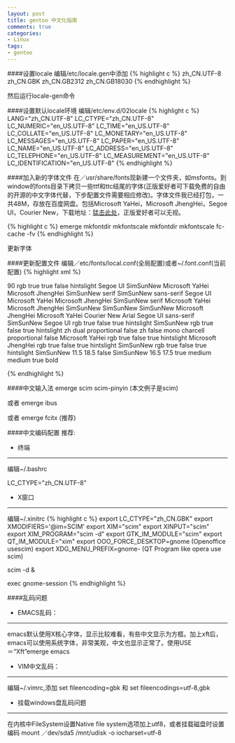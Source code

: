 ```yaml
---
layout: post
title: gentoo 中文化指南
comments: true
categories:
- Linux
tags:
- gentoo 
---
```



####设置locale
编辑/etc/locale.gen中添加
{% highlight c %}
zh_CN.UTF-8
zh_CN.GBK
zh_CN.GB2312
zh_CN.GB18030
{% endhighlight %}

然后运行locale-gen命令

####设置默认locale环境
编辑/etc/env.d/02locale
{% highlight c %}
LANG="zh_CN.UTF-8"
LC_CTYPE="zh_CN.UTF-8"
LC_NUMERIC="en_US.UTF-8"
LC_TIME="en_US.UTF-8"
LC_COLLATE="en_US.UTF-8"
LC_MONETARY="en_US.UTF-8"
LC_MESSAGES="en_US.UTF-8"
LC_PAPER="en_US.UTF-8"
LC_NAME="en_US.UTF-8"
LC_ADDRESS="en_US.UTF-8"
LC_TELEPHONE="en_US.UTF-8"
LC_MEASUREMENT="en_US.UTF-8"
LC_IDENTIFICATION="en_US.UTF-8"
{% endhighlight %}

<!-- more start -->

####加入新的字体文件
在／usr/share/fonts现新建一个文件夹，如msfonts。到window的fonts目录下拷贝一些ttf和ttc结尾的字体(正版爱好者可下载免费的自由的开源的中文字体代替，下步配置文件需要相应修改)。字体文件我已经打包，一共48M，存放在百度网盘。包括Microsoft YaHei，Microsoft JhengHei，Segoe UI，Courier New，下载地址：[猛击此处](http://pan.baidu.com/share/link?shareid=94048&uk=2986497451)，正版爱好者可以无视。


{% highlight c %}
emerge mkfontdir mkfontscale
mkfontdir
mkfontscale
fc-cache -fv
{% endhighlight %}

更新字体

####更新配置文件
编辑／etc/fonts/local.conf(全局配置)或者~/.font.conf(当前配置)
{% highlight xml %}

<?xml version="2.0"?>
<!DOCTYPE fontconfig SYSTEM "fonts.dtd">

<fontconfig>

<match target="pattern" >
	<edit name="dpi" mode="assign" >
		<double>90</double>
	</edit>
</match>

<match target="font" >
	<edit name="rgba" mode="assign" >
		<const>rgb</const>
	</edit>
</match>
<match target="font" >
	<edit name="antialias" mode="assign" >
		<bool>true</bool>
	</edit>
	<edit name="autohint" mode="assign" >
		<bool>true</bool>
	</edit>
	<edit name="hinting" mode="assign" >
		<bool>false</bool>
	</edit>
	<edit name="hintstyle" mode="assign" >
		<const>hintslight</const>
	</edit>
</match>

<!-- Sans-serif faces -->
<alias>
	<family>Segoe UI</family>
	<family>SimSunNew</family>
	<family>Microsoft YaHei</family>
	<family>Microsoft JhengHei</family>
</alias>

<!-- Serif faces -->
<alias>
	<family>SimSunNew</family>
	<family>serif</family>
</alias>

<!-- Monospace faces -->
<alias>
	<family>SimSunNew</family>
</alias>

<alias>
	<family>sans-serif</family>
	<prefer>
		<family>Segoe UI</family>
		<family>Microsoft YaHei</family>
		<family>Microsoft JhengHei</family>
		<family>SimSunNew</family>
	</prefer>
</alias>

<alias>
	<family>serif</family>
	<prefer>
		<family>Microsoft YaHei</family>
		<family>Microsoft JhengHei</family>
		<family>SimSunNew</family>
	</prefer>
</alias>

<alias>
	<family>SimSunNew</family>
	<prefer>
		<family>SimSunNew</family>
		<family>Microsoft JhengHei</family>
		<family>Microsoft YaHei</family>
		<family>Courier New</family>
	</prefer>
</alias>

<alias>
	<family>Arial</family>
	<prefer>
		<family>Segoe UI</family>
	</prefer>
	<default>
		<family>sans-serif</family>
	</default>
</alias>
<alias>
	<family>SimSunNew</family>
</alias>

<!-- Sans-Serif -->
<match target="font" >
	<test name="family" compare="eq" >
		<string>Segoe UI</string>
	</test>
	<edit name="rgba" mode="assign">
		<const>rgb</const>
	</edit>
	<edit name="antialias" mode="assign">
		<bool>true</bool>
	</edit>
	<edit name="autohint" mode="assign">
		<bool>false</bool>
	</edit>
	<edit name="hinting" mode="assign">
		<bool>true</bool>
	</edit>
	<edit name="hintstyle" mode="assign">
		<const>hintslight</const>
	</edit>
</match>

<match target="font" >
	<test qual="any" name="family" compare="eq" >
		<string>SimSunNew</string>
	</test>
	<edit name="rgba" mode="assign">
		<const>rgb</const>
	</edit>
	<edit name="antialias" mode="assign" >
		<bool>true</bool>
	</edit>
	<edit name="autohint" mode="assign" >
		<bool>false</bool>
	</edit>
	<edit name="hinting" mode="assign" >
		<bool>true</bool>
	</edit>
	<edit name="hintstyle" mode="assign" >
		<const>hintslight</const>
	</edit>
</match>

<match target="font" >
	<test target="pattern" name="lang" compare="contains" >
		<string>zh</string>
	</test>
	<test name="spacing" compare="eq" >
		<const>dual</const>
	</test>
	<edit name="spacing" mode="assign" >
		<const>proportional</const>
	</edit>
	<edit name="globaladvance" mode="assign" >
		<bool>false</bool>
	</edit>
</match>

<match target="font">
	<test name="lang" compare="contains" >
		<string>zh</string>
	</test>
	<test name="outline" compare="eq" >
		<bool>false</bool>
	</test>
	<test name="spacing" compare="eq" >
		<const>mono</const>
		<const>charcell</const>
	</test>
	<edit name="spacing">
		<const>proportional</const>
	</edit>
	<edit name="globaladvance" binding="strong" >
		<bool>false</bool>
	</edit>
</match>

<!-- Chinese Simple Font -->
<match target="font" >
	<test qual="any" name="family" compare="eq" >
		<string>Microsoft YaHei</string>
	</test>
	<edit name="rgba" mode="assign">
		<const>rgb</const>
	</edit>
	<edit name="antialias" mode="assign" >
		<bool>true</bool>
	</edit>
	<edit name="autohint" mode="assign" >
		<bool>false</bool>
	</edit>
	<edit name="hinting" mode="assign" >
		<bool>true</bool>
	</edit>
	<edit name="hintstyle" mode="assign" >
		<const>hintslight</const>
	</edit>
</match>

<!-- Chinese Tradition Font -->
<match target="font" >
	<test qual="any" name="family" compare="eq" >
		<string>Microsoft JhengHei</string>
	</test>
	<edit name="rgba" mode="assign">
		<const>rgb</const>
	</edit>
	<edit name="antialias" mode="assign" >
		<bool>true</bool>
	</edit>
	<edit name="autohint" mode="assign" >
		<bool>false</bool>
	</edit>
	<edit name="hinting" mode="assign" >
		<bool>true</bool>
	</edit>
	<edit name="hintstyle" mode="assign" >
		<const>hintslight</const>
	</edit>
</match>

<!-- SimSunNew global setting. -->
<match target="font" >
	<test qual="any" name="family" compare="eq" >
		<string>SimSunNew</string>
	</test>
	<edit name="rgba" mode="assign" >
		<const>rgb</const>
	</edit>
	<edit name="antialias" mode="assign" >
		<bool>true</bool>
	</edit>
	<edit name="autohint" mode="assign" >
		<bool>false</bool>
	</edit>
	<edit name="hinting" mode="assign" >
		<bool>true</bool>
	</edit>
	<edit name="hintstyle" mode="assign" >
		<const>hintslight</const>
	</edit>
</match>

<!--
SimSunNew embedded bitmap fonts, ppem = 12px, 13px, 14px, 15px, 16px, 18px.
choose as your need
-->
<match target="font" >
	<test qual="any" name="family" compare="eq" >
		<string>SimSunNew</string>
	</test>
	<test name="pixelsize" compare="more" >
		<double>11.5</double>
	</test>
	<test name="pixelsize" compare="less" >
		<double>18.5</double>
	</test>
	<edit name="antialias" mode="assign" >
		<bool>false</bool>
	</edit>
</match>

<match target="font" >
	<test qual="any" name="family" compare="eq" >
		<string>SimSunNew</string>
	</test>
	<test name="pixelsize" compare="more" >
		<double>16.5</double>
	</test>
	<test name="pixelsize" compare="less" >
		<double>17.5</double>
	</test>
	<edit name="antialias" mode="assign" >
		<bool>true</bool>
	</edit>
</match>

<!-- Synthetic emboldening for fonts that do not have bold face available -->
<match target="font" >
	<test name="weight" compare="less_eq">
		<const>medium</const>
	</test>
	<test target="pattern" name="weight" compare="more">
		<const>medium</const>
	</test>
	<edit name="embolden" mode="assign" >
		<bool>true</bool>
	</edit>
	<edit name="weight" mode="assign">
		<const>bold</const>
	</edit>
</match>

</fontconfig>

{% endhighlight %}

####中文输入法
emerge scim scim-pinyin (本文例子是scim)

或者 emerge ibus

或者 emerge fcitx (推荐)

####中文编码配置
推荐:
+ 终端

---

编辑~/.bashrc

LC_CTYPE="zh_CN.UTF-8"

+ X窗口

---

编辑~/.xinitrc
{% highlight c %}
export LC_CTYPE="zh_CN.GBK"
export XMODIFIERS='@im=SCIM'
export XIM="scim"
export XINPUT="scim"
export XIM_PROGRAM="scim -d"
export GTK_IM_MODULE="scim"
export QT_IM_MODULE="xim"
export OOO_FORCE_DESKTOP=gnome   (Openoffice usescim)
export XDG_MENU_PREFIX=gnome-    (QT Program like opera use scim)

scim -d &

exec gnome-session
{% endhighlight %}


####乱码问题
+ EMACS乱码：

---

emacs默认使用X核心字体，显示比较难看，有些中文显示为方框。加上xft后，emacs可以使用系统字体，非常美观，中文也显示正常了。使用USE＝“Xft”emerge emacs

+ VIM中文乱码：

---

编辑~/.vimrc,添加 set fileencoding=gbk 和 set fileencodings=utf-8,gbk

+ 挂载windows盘乱码问题

---

在内核中FileSystem设置Native file system选项加上utf8，或者挂载磁盘时设置编码 mount ／dev/sda5 /mnt/udisk -o iocharset=utf-8

<!-- more end -->